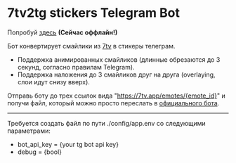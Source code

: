 # 7tv2tg stickers Telegram Bot

Попробуй [здесь](https://t.me/seventv_to_sticker_bot) <b>(Сейчас оффлайн!)</b><br>

Бот конвертирует смайлики из [7tv](https://7tv.app/emotes) в стикеры телеграм.<br>

* Поддержка анимированных смайликов (длинные обрезаются до 3 секунд, согласно правилам Telegram).
* Поддержка наложения до 3 смайликов друг на друга (overlaying, слои идут снизу вверх).

Отправь боту до трех ссылок вида "https://7tv.app/emotes/{emote_id}" и получи файл, который можно просто переслать в [официального бота](https://t.me/Stickers).

---

Требуется создать файл по пути ./config/app.env cо следующими параметрами:
* bot_api_key = {your tg bot api key}
* debug = {bool}

